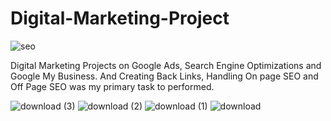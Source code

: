# Digital-Marketing-Project
![seo](https://user-images.githubusercontent.com/41924501/205493150-32d569fc-0c70-4f63-9b8d-c688b8133672.jpg)


Digital Marketing Projects on Google Ads, Search Engine Optimizations and Google My Business. And Creating Back Links, 
Handling On page SEO and Off Page SEO was my primary task to performed.

![download (3)](https://user-images.githubusercontent.com/41924501/205493347-80aa7d82-8532-4952-a490-9a697787e297.png)
![download (2)](https://user-images.githubusercontent.com/41924501/205493381-f0188714-bb0a-45b6-a1d8-436e3948215b.png)
![download (1)](https://user-images.githubusercontent.com/41924501/205493384-96ccec92-3dd1-4535-881d-4f2369b21b5d.png)
![download](https://user-images.githubusercontent.com/41924501/205493386-c382aa92-1688-4173-a000-01a2b7ec5200.png)

